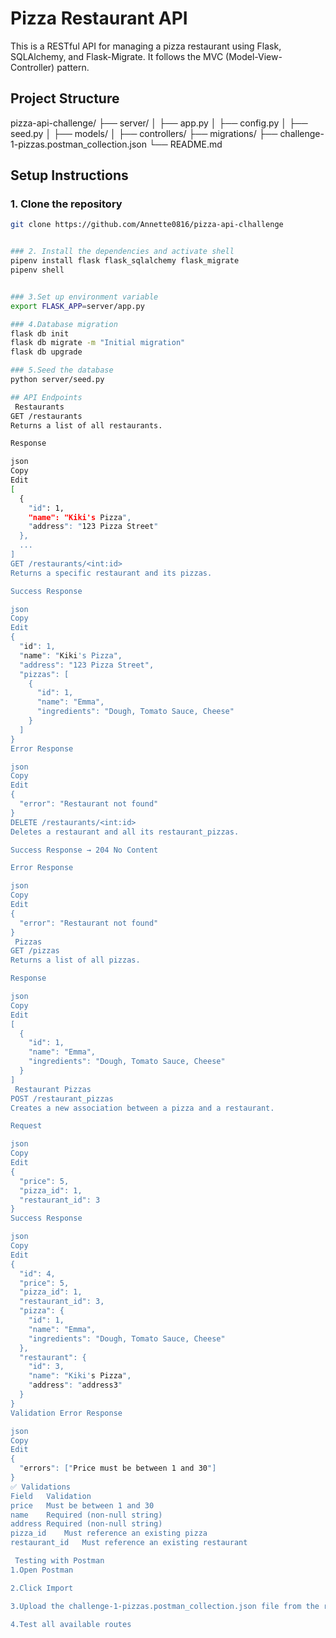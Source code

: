#  Pizza Restaurant API

This is a RESTful API for managing a pizza restaurant using Flask, SQLAlchemy, and Flask-Migrate. It follows the MVC (Model-View-Controller) pattern.

 

## Project Structure

pizza-api-challenge/
├── server/
│ ├── app.py
│ ├── config.py
│ ├── seed.py
│ ├── models/
│ ├── controllers/
├── migrations/
├── challenge-1-pizzas.postman_collection.json
└── README.md




##  Setup Instructions

### 1. Clone the repository

```bash
git clone https://github.com/Annette0816/pizza-api-clhallenge


### 2. Install the dependencies and activate shell
pipenv install flask flask_sqlalchemy flask_migrate
pipenv shell


### 3.Set up environment variable
export FLASK_APP=server/app.py

### 4.Database migration
flask db init
flask db migrate -m "Initial migration"
flask db upgrade

### 5.Seed the database
python server/seed.py

## API Endpoints
 Restaurants
GET /restaurants
Returns a list of all restaurants.

Response

json
Copy
Edit
[
  {
    "id": 1,
    "name": "Kiki's Pizza",
    "address": "123 Pizza Street"
  },
  ...
]
GET /restaurants/<int:id>
Returns a specific restaurant and its pizzas.

Success Response

json
Copy
Edit
{
  "id": 1,
  "name": "Kiki's Pizza",
  "address": "123 Pizza Street",
  "pizzas": [
    {
      "id": 1,
      "name": "Emma",
      "ingredients": "Dough, Tomato Sauce, Cheese"
    }
  ]
}
Error Response

json
Copy
Edit
{
  "error": "Restaurant not found"
}
DELETE /restaurants/<int:id>
Deletes a restaurant and all its restaurant_pizzas.

Success Response → 204 No Content

Error Response

json
Copy
Edit
{
  "error": "Restaurant not found"
}
 Pizzas
GET /pizzas
Returns a list of all pizzas.

Response

json
Copy
Edit
[
  {
    "id": 1,
    "name": "Emma",
    "ingredients": "Dough, Tomato Sauce, Cheese"
  }
]
 Restaurant Pizzas
POST /restaurant_pizzas
Creates a new association between a pizza and a restaurant.

Request

json
Copy
Edit
{
  "price": 5,
  "pizza_id": 1,
  "restaurant_id": 3
}
Success Response

json
Copy
Edit
{
  "id": 4,
  "price": 5,
  "pizza_id": 1,
  "restaurant_id": 3,
  "pizza": {
    "id": 1,
    "name": "Emma",
    "ingredients": "Dough, Tomato Sauce, Cheese"
  },
  "restaurant": {
    "id": 3,
    "name": "Kiki's Pizza",
    "address": "address3"
  }
}
Validation Error Response

json
Copy
Edit
{
  "errors": ["Price must be between 1 and 30"]
}
✅ Validations
Field	Validation
price	Must be between 1 and 30
name	Required (non-null string)
address	Required (non-null string)
pizza_id	Must reference an existing pizza
restaurant_id	Must reference an existing restaurant

 Testing with Postman
1.Open Postman

2.Click Import

3.Upload the challenge-1-pizzas.postman_collection.json file from the repo

4.Test all available routes

